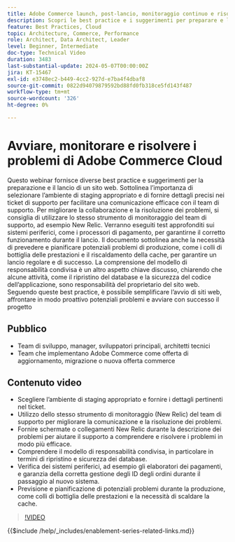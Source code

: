 ```yaml
---
title: Adobe Commerce launch, post-lancio, monitoraggio continuo e risoluzione dei problemi
description: Scopri le best practice e i suggerimenti per preparare e lanciare un sito web. Scopri come scegliere l’ambiente di staging corretto, fornire dettagli rilevanti nei ticket di supporto e utilizzare lo stesso strumento di monitoraggio del team di supporto per una comunicazione migliore.
feature: Best Practices, Cloud
topic: Architecture, Commerce, Performance
role: Architect, Data Architect, Leader
level: Beginner, Intermediate
doc-type: Technical Video
duration: 3483
last-substantial-update: 2024-05-07T00:00:00Z
jira: KT-15467
exl-id: e3748ec2-b449-4cc2-927d-e7ba4f4dbaf8
source-git-commit: 0822d94079879592bd88fd0fb318ce5fd143f487
workflow-type: tm+mt
source-wordcount: '326'
ht-degree: 0%

---
```


# Avviare, monitorare e risolvere i problemi di Adobe Commerce Cloud

Questo webinar fornisce diverse best practice e suggerimenti per la preparazione e il lancio di un sito web. Sottolinea l’importanza di selezionare l’ambiente di staging appropriato e di fornire dettagli precisi nei ticket di supporto per facilitare una comunicazione efficace con il team di supporto. Per migliorare la collaborazione e la risoluzione dei problemi, si consiglia di utilizzare lo stesso strumento di monitoraggio del team di supporto, ad esempio New Relic. Verranno eseguiti test approfonditi sui sistemi periferici, come i processori di pagamento, per garantirne il corretto funzionamento durante il lancio. Il documento sottolinea anche la necessità di prevedere e pianificare potenziali problemi di produzione, come i colli di bottiglia delle prestazioni e il riscaldamento della cache, per garantire un lancio regolare e di successo. La comprensione del modello di responsabilità condivisa è un altro aspetto chiave discusso, chiarendo che alcune attività, come il ripristino del database e la sicurezza del codice dell’applicazione, sono responsabilità del proprietario del sito web. Seguendo queste best practice, è possibile semplificare l’avvio di siti web, affrontare in modo proattivo potenziali problemi e avviare con successo il progetto

## Pubblico

* Team di sviluppo, manager, sviluppatori principali, architetti tecnici
* Team che implementano Adobe Commerce come offerta di aggiornamento, migrazione o nuova offerta commerce

## Contenuto video

* Scegliere l’ambiente di staging appropriato e fornire i dettagli pertinenti nel ticket.
* Utilizzo dello stesso strumento di monitoraggio (New Relic) del team di supporto per migliorare la comunicazione e la risoluzione dei problemi.
* Fornire schermate o collegamenti New Relic durante la descrizione dei problemi per aiutare il supporto a comprendere e risolvere i problemi in modo più efficace.
* Comprendere il modello di responsabilità condivisa, in particolare in termini di ripristino e sicurezza dei database.
* Verifica dei sistemi periferici, ad esempio gli elaboratori dei pagamenti, e garanzia della corretta gestione degli ID degli ordini durante il passaggio al nuovo sistema.
* Previsione e pianificazione di potenziali problemi durante la produzione, come colli di bottiglia delle prestazioni e la necessità di scaldare la cache.


>[!VIDEO](https://video.tv.adobe.com/v/3428990?learn=on)

{{$include /help/_includes/enablement-series-related-links.md}}
